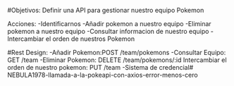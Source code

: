 #Objetivos:
Definir una API para gestionar nuestro equipo Pokemon

Acciones:
-Identificarnos
-Añadir pokemon a nuestro equipo
-Eliminar pokemon a nuestro equipo
-Consultar informacion de nuestro equipo
-Intercambiar el orden de nuestros Pokemon

#Rest Design:
-Añadir Pokemon:POST /team/pokemons
-Consultar Equipo: GET /team
-Eliminar Pokemon: DELETE /team/pokemons/:id
Intercambiar el orden de nuestro pokemon: PUT /team
-Sistema de credencial# NEBULA1978-llamada-a-la-pokeapi-con-axios-error-menos-cero
